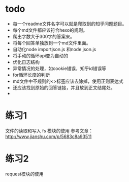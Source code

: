 # todo

- 每一个readme文件名字可以就是爬取到的知乎问题题目。
- 每个md文件都应该符合hexo的规则。
- 爬出字数大于300字的答案来。
- 将每个回答单独放到一个md文件里面。
- 自动化node importjson.js 和node json.js
- 将手动的循环api变为自动的
- 优化日志结构
- 异常情况的处理，如cookie错误，知乎id错误等
- for循环长度的判断
- md文件中不规则的<>标签应该去除掉，使用正则表达式
- 还应该找到原始的回答链接，并且放到正文结尾处。
- 

# 练习1

文件的读取和写入
fs 模块的使用
参考文章：http://www.jianshu.com/p/5683c8a93511

# 练习2

request模块的使用

